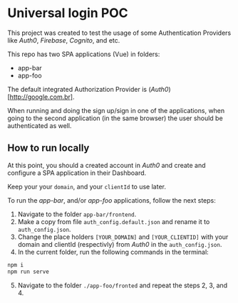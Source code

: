 # Universal login POC


This project was created to test the usage of some Authentication Providers like _Auth0_, _Firebase_, _Cognito_, and etc.

This repo has two SPA applications (Vue) in folders:
  - app-bar
  - app-foo

The default integrated Authorization Provider is (_Auth0_)[http://google.com.br].

When running and doing the sign up/sign in one of the applications, when going to the second application (in the same browser) the user should be authenticated as well.

## How to run locally

At this point, you should a created account in _Auth0_ and create and configure a SPA application in their Dashboard.

Keep your your `domain`, and your `clientId` to use later.

To run the _app-bar_, and/or _app-foo_ applications, follow the next steps:

 1. Navigate to the folder `app-bar/frontend`.
 2. Make a copy from file `auth_config.default.json` and rename it to `auth_config.json`. 
 3. Change the place holders `[YOUR_DOMAIN]` and `[YOUR_CLIENTID]` with your domain and clientId (respectivly) from _Auth0_ in the `auth_config.json`.
 4. In the current folder, run the following commands in the terminal:
```bash
npm i
npm run serve
```
5. Navigate to the folder `./app-foo/fronted` and repeat the steps 2, 3, and 4.







